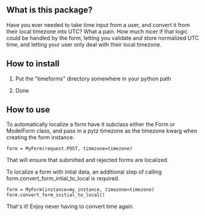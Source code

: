 ## What is this package? ##

Have you ever needed to take time input from a user, and convert it from their local timezone into UTC?
What a pain. How much nicer if that logic could be handled by the form, letting you validate and store normalized UTC time, and letting
your user only deal with their local timezone. 


## How to install ##

 1. Put the "timeforms" directory somewhere in your python path
 
 2. Done



## How to use ##
   
To automatically localize a form have it subclass either the Form or ModelForm class, and pass in a pytz timezone as the timezone kwarg when creating the form instance.

    form = MyForm(request.POST, timezone=timezone)

That will ensure that submitted and rejected forms are localized. 

To localize a form with intial data, an additional step of calling
form.convert_form_intial_to_local is required.

    form = MyForm(instance=my_instance, timezone=timezone)
    form.convert_form_initial_to_local()

That's it! Enjoy never having to convert time again.


